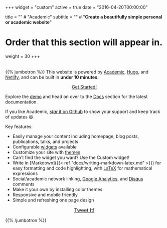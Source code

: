 +++
widget = "custom"
active = true
date = "2016-04-20T00:00:00"

title = ""  # "Academic"
subtitle = ""  # "**Create a beautifully simple personal or academic website**"

# Order that this section will appear in.
weight = 30
+++

<!--
<div style="text-align: center;">
<h1>Academic</h1>
<h2 style="margin-top: 0;">Create a beautifully simple personal or academic website</h2>
</div>
-->

<div style="height: 5px;"></div>

{{% jumbotron %}}
This website is powered by [Academic](https://github.com/gcushen/hugo-academic), [Hugo](https://gohugo.io), and [Netlify](https://www.netlify.com/), and can be built in **under 10 minutes**.

<div style="text-align: center;">
  <a class="btn btn-intro btn-lg" href="./docs/">Get Started!</a>
</div>

Explore the [demo](https://themes.gohugo.io/theme/academic/) and head on over to the [Docs](./docs/) section for the latest documentation.

If you like Academic, [_star_ it on Github](https://github.com/gcushen/hugo-academic) to show your support and keep track of updates :smiley:

Key features:

- Easily manage your content including homepage, blog posts, publications, talks, and projects
- Configurable [widgets](./widgets/) available
- Customize your site with [themes](./themes/)
- Can't find the widget you want? Use the Custom widget!
- Write in [Markdown]({{< ref "docs/writing-markdown-latex.md" >}}) for easy formatting and code highlighting, with [LaTeX](https://en.wikibooks.org/wiki/LaTeX/Mathematics) for mathematical expressions
- Social/academic network linking, [Google Analytics](https://analytics.google.com), and [Disqus](https://disqus.com) comments
- Make it your own by installing color themes
- Responsive and mobile friendly
- Simple and refreshing one page design

<div style="text-align: center;">
  <a class="btn btn-intro btn-lg" style="font-size: 1rem; margin-bottom: 0;" href="https://twitter.com/intent/tweet?text=I%27m%20revamping%20my%20website%20with%20the%20awesome%20Academic%20Theme%20by%20%40GeorgeCushen&amp;url=https%3A%2F%2Fgoo.gl%2FsqhmTN" target="_blank">Tweet It!</a>
</div>

{{% /jumbotron %}}
